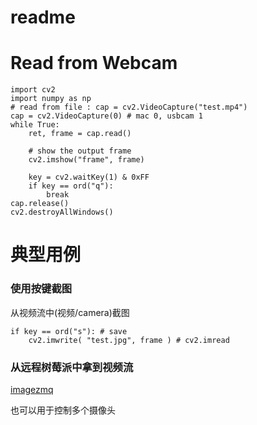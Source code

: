 # readme


# Read from Webcam
```
import cv2
import numpy as np
# read from file : cap = cv2.VideoCapture("test.mp4")
cap = cv2.VideoCapture(0) # mac 0, usbcam 1
while True:
    ret, frame = cap.read()
   
    # show the output frame
    cv2.imshow("frame", frame)
    
    key = cv2.waitKey(1) & 0xFF
    if key == ord("q"):
        break
cap.release()
cv2.destroyAllWindows()
```

# 典型用例
### 使用按键截图
从视频流中(视频/camera)截图

```
if key == ord("s"): # save
    cv2.imwrite( "test.jpg", frame ) # cv2.imread
```

### 从远程树莓派中拿到视频流
[imagezmq](https://github.com/jeffbass/imagezmq)

也可以用于控制多个摄像头